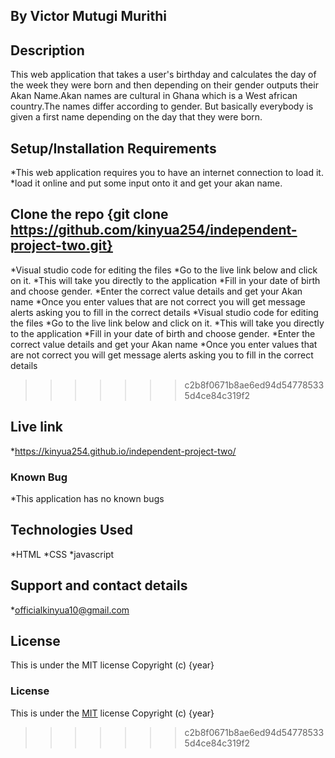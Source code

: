 ## By Victor Mutugi Murithi
## Description
This web application that takes a user's birthday and calculates the day of the week they were born and then depending on their gender outputs their Akan Name.Akan names are cultural in Ghana which is a West african country.The names differ according to gender. But basically everybody is given a first name depending on the day that they were born.
## Setup/Installation Requirements
*This web application requires you to have an internet connection to load it.
*load it online and put some input onto it and get your akan name.
## Clone the repo {git clone https://github.com/kinyua254/independent-project-two.git}
*Visual studio code for editing the files *Go to the live link below and click on it.
*This will take you directly to the application *Fill in your date of birth and choose gender. *Enter the correct value details and get your Akan name *Once you enter values that are not correct you will get message alerts asking you to fill in the correct details
*Visual studio code for editing the files
*Go to the live link below and click on it.
*This will take you directly to the application
*Fill in your date of birth and choose gender.
*Enter the correct value details and get your Akan name
*Once you enter values that are not correct you will get message alerts asking you to fill in the correct details
>>>>>>> c2b8f0671b8ae6ed94d547785335d4ce84c319f2
## Live link
*https://kinyua254.github.io/independent-project-two/

### Known Bug
*This application has no known bugs 

## Technologies Used
*HTML *CSS *javascript

## Support and contact details
*officialkinyua10@gmail.com

## License
This is under the MIT license Copyright (c) {year}

### License
This is under the [MIT](LICENSE) license
Copyright (c) {year} 
>>>>>>> c2b8f0671b8ae6ed94d547785335d4ce84c319f2
